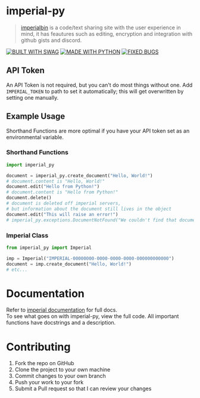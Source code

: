 # imperial-py

> [imperialbin](https://imperialb.in) is a code/text sharing site with the user experience in mind, it has feautures such as editing, encryption and integration with github gists and discord.

[![BUILT WITH SWAG](https://forthebadge.com/images/badges/built-with-swag.svg)](https://forthebadge.com)
[![MADE WITH PYTHON](https://forthebadge.com/images/badges/made-with-python.svg)](https://forthebadge.com)
[![FIXED BUGS](https://forthebadge.com/images/badges/fixed-bugs.svg)](https://forthebadge.com)

## API Token

An API Token is not required, but you can't do most things without one. Add `IMPERIAL_TOKEN` to path to set it
automatically; this will get overwritten by setting one manually.

## Example Usage

Shorthand Functions are more optimal if you have your API token set as an environmental variable.

### Shorthand Functions

```python
import imperial_py

document = imperial_py.create_document("Hello, World!")
# document.content is "Hello, World!"
document.edit("Hello from Python!")
# document.content is "Hello from Python!"
document.delete()
# document is deleted off imperial servers,
# but information about the document still lives in the object
document.edit("This will raise an error!")
# imperial_py.exceptions.DocumentNotFound("We couldn't find that document!")
```

### Imperial Class

```python
from imperial_py import Imperial

imp = Imperial("IMPERIAL-00000000-0000-0000-0000-000000000000")
document = imp.create_document("Hello, World!")
# etc...
```

# Documentation

Refer to [imperial documentation](https://docs.imperialb.in) for full docs.<br/>To see what goes on with imperial-py,
view the full code. All important functions have docstrings and a description.

# Contributing

1. Fork the repo on GitHub
2. Clone the project to your own machine
3. Commit changes to your own branch
4. Push your work to your fork
5. Submit a Pull request so that I can review your changes
